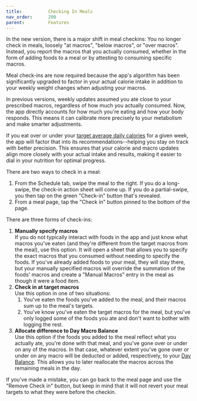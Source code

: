 ```yaml
---
title:          Checking In Meals
nav_order:      200
parent:         Features
---
```


In the new version, there is a major shift in meal checkins: You no longer check in meals, loosely "at macros", "below macros", or "over macros". Instead, you report the macros that you actually consumed, whether in the form of adding foods to a meal or by attesting to consuming specific macros.

Meal check-ins are now required because the app's algorithm has been significantly upgraded to factor in your actual calorie intake in addition to your weekly weight changes when adjusting your macros.

In previous versions, weekly updates assumed you ate close to your prescribed macros, regardless of how much you actually consumed. Now, the app directly accounts for how much you're eating and how your body responds. This means it can calibrate more precisely to your metabolism and make smarter adjustments.

If you eat  over or under your [target average daily calories](/docs/diet-coach-app/1.22-beta/concepts/calories/#target-average-daily-calories) for a given week, the app will factor that into its recommendations--helping you stay on track with better precision. This ensures that your calorie and macro updates align more closely with your actual intake and results, making it easier to dial in your nutrition for optimal progress.

There are two ways to check in a meal:
1. From the Schedule tab, swipe the meal to the right. If you do a long-swipe, the check-in action sheet will come up. If you do a partial-swipe, you then tap on the green "Check-in" button that's revealed.
2. From a meal page, tap the "Check in" button pinned to the bottom of the page.

There are three forms of check-ins:
1. **Manually specify macros**<br />
    If you do not typically interact with foods in the app and just know what macros you've eaten (and they're different from the target macros from the meal), use this option. It will open a sheet that allows you to specify the exact macros that you consumed without needing to specify the foods. If you've already added foods to your meal, they will stay there, but your manually specified macros will override the summation of the foods' macros and create a "Manual Macros" entry in the meal as though it were a food item.
2. **Check in at target macros**<br />
    Use this option in one of two situations:
    1. You've eaten the foods you've added to the meal, and their macros sum up to the meal's targets.
    2. You've know you've eaten the target macros for the meal, but you've only logged some of the foods you ate and don't want to bother with logging the rest.
3. **Allocate difference to Day Macro Balance**<br />
    Use this option if the foods you added to the meal reflect what you actually ate, you're done with that meal, and you've gone over or under on any of the macros. In that case, whatever extent you've gone over or under on any macro will be deducted or added, respectively, to your [Day Balance](/diet/features/#day-balance). This allows you to later reallocate the macros across the remaining meals in the day.

If you've made a mistake, you can go back to the meal page and use the "Remove Check in" button, but keep in mind that it will not revert your meal targets to what they were before the checkin.